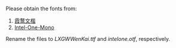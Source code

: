 Please obtain the fonts from:
1. [霞鹜文楷](https://github.com/lxgw/LxgwWenKai)  
2. [Intel-One-Mono](https://github.com/intel/intel-one-mono)  

Rename the files to *LXGWWenKai.ttf* and *intelone.otf*, respectively.  
